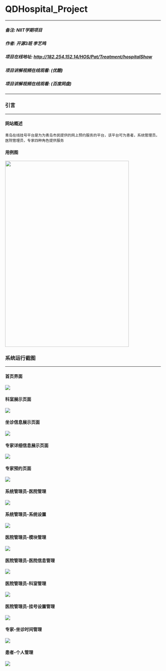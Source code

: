 # QDHospital_Project
****
##### 备注:        NIIT学期项目
##### 作者:        开源3班 李艺鸣
##### 项目在线地址: http://182.254.152.14/HOS/Pat/Treatment/hospitalShow
##### 项目讲解视频在线观看: (优酷) 
##### 项目讲解视频在线观看: (百度网盘)
****

### 引言
****
#### 网站概述
```
青岛在线挂号平台是为为青岛市民提供的网上预约服务的平台，该平台可为患者，系统管理员，医院管理员，专家四种角色提供服务
```
#### 用例图
<img src="https://github.com/Jacqueline008/QDHospital_Project/blob/master/%E9%A1%B9%E7%9B%AE%E6%88%AA%E5%9B%BE/%E7%94%A8%E4%BE%8B%E5%9B%BE.png?raw=true" width = "400" height = "600">

### 系统运行截图
***
#### 首页界面
<img src="https://github.com/Jacqueline008/QDHospital_Project/blob/master/%E9%A1%B9%E7%9B%AE%E6%88%AA%E5%9B%BE/1.%E9%A6%96%E9%A1%B5.png?raw=true">

#### 科室展示页面
<img src="https://github.com/Jacqueline008/QDHospital_Project/blob/master/%E9%A1%B9%E7%9B%AE%E6%88%AA%E5%9B%BE/2.%E7%A7%91%E5%AE%A4%E5%B1%95%E7%A4%BA%E9%A1%B5%E9%9D%A2.png?raw=true">

#### 坐诊信息展示页面
<img src="https://github.com/Jacqueline008/QDHospital_Project/blob/master/%E9%A1%B9%E7%9B%AE%E6%88%AA%E5%9B%BE/3.%E5%9D%90%E8%AF%8A%E4%BF%A1%E6%81%AF%E5%B1%95%E7%A4%BA%E9%A1%B5%E9%9D%A2.png?raw=true">

#### 专家详细信息展示页面
<img src="https://github.com/Jacqueline008/QDHospital_Project/blob/master/%E9%A1%B9%E7%9B%AE%E6%88%AA%E5%9B%BE/4.%E4%B8%93%E5%AE%B6%E8%AF%A6%E7%BB%86%E4%BF%A1%E6%81%AF%E5%B1%95%E7%A4%BA%E9%A1%B5%E9%9D%A2.png?raw=true">

#### 专家预约页面
<img src="https://github.com/Jacqueline008/QDHospital_Project/blob/master/%E9%A1%B9%E7%9B%AE%E6%88%AA%E5%9B%BE/5.%E4%B8%93%E5%AE%B6%E9%A2%84%E7%BA%A6%E9%A1%B5%E9%9D%A2.png?raw=true">

#### 系统管理员-医院管理
<img src="https://github.com/Jacqueline008/QDHospital_Project/blob/master/%E9%A1%B9%E7%9B%AE%E6%88%AA%E5%9B%BE/6.%E7%B3%BB%E7%BB%9F%E7%AE%A1%E7%90%86%E5%91%98-%E5%8C%BB%E9%99%A2%E7%AE%A1%E7%90%86.png?raw=true">

#### 系统管理员-系统设置 
<img src="https://github.com/Jacqueline008/QDHospital_Project/blob/master/%E9%A1%B9%E7%9B%AE%E6%88%AA%E5%9B%BE/7.%E7%B3%BB%E7%BB%9F%E7%AE%A1%E7%90%86%E5%91%98-%E7%B3%BB%E7%BB%9F%E8%AE%BE%E7%BD%AE.png?raw=true">

#### 医院管理员-模块管理
<img src="https://github.com/Jacqueline008/QDHospital_Project/blob/master/%E9%A1%B9%E7%9B%AE%E6%88%AA%E5%9B%BE/8.%E5%8C%BB%E9%99%A2%E7%AE%A1%E7%90%86%E5%91%98-%E6%A8%A1%E5%9D%97%E7%AE%A1%E7%90%86.png?raw=true">

#### 医院管理员-医院信息管理
<img src="https://github.com/Jacqueline008/QDHospital_Project/blob/master/%E9%A1%B9%E7%9B%AE%E6%88%AA%E5%9B%BE/9.%E5%8C%BB%E9%99%A2%E7%AE%A1%E7%90%86%E5%91%98-%E5%8C%BB%E9%99%A2%E4%BF%A1%E6%81%AF%E7%AE%A1%E7%90%86.png?raw=true">

#### 医院管理员-科室管理
<img src="https://github.com/Jacqueline008/QDHospital_Project/blob/master/%E9%A1%B9%E7%9B%AE%E6%88%AA%E5%9B%BE/10.%E5%8C%BB%E9%99%A2%E7%AE%A1%E7%90%86%E5%91%98-%E7%A7%91%E5%AE%A4%E7%AE%A1%E7%90%86.png?raw=true">

#### 医院管理员-挂号设置管理
<img src="https://github.com/Jacqueline008/QDHospital_Project/blob/master/%E9%A1%B9%E7%9B%AE%E6%88%AA%E5%9B%BE/11.%E5%8C%BB%E9%99%A2%E7%AE%A1%E7%90%86%E5%91%98-%E6%8C%82%E5%8F%B7%E8%AE%BE%E7%BD%AE%E7%AE%A1%E7%90%86.png?raw=true">

#### 专家-坐诊时间管理
<img src="https://github.com/Jacqueline008/QDHospital_Project/blob/master/%E9%A1%B9%E7%9B%AE%E6%88%AA%E5%9B%BE/12.%E4%B8%93%E5%AE%B6-%E5%9D%90%E8%AF%8A%E6%97%B6%E9%97%B4%E7%AE%A1%E7%90%86.png?raw=true">

#### 患者-个人管理
<img src="https://github.com/Jacqueline008/QDHospital_Project/blob/master/%E9%A1%B9%E7%9B%AE%E6%88%AA%E5%9B%BE/13.%E6%82%A3%E8%80%85-%E4%B8%AA%E4%BA%BA%E7%AE%A1%E7%90%86.png?raw=true">
